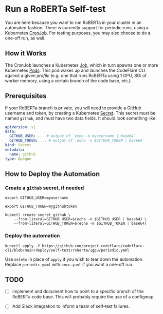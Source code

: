 # Run a RoBERTa Self-test

You are here because you want to run RoBERTa in your cluster in an
automated fashion. There is currently support for periodic runs, using
a Kubernetes
[CronJob](https://kubernetes.io/docs/concepts/workloads/controllers/cron-jobs/). For
testing purposes, you may also choose to do a one-off run, as well.

## How it Works

The CronJob launches a Kubernetes
[Job](https://kubernetes.io/docs/concepts/workloads/controllers/job/),
which in turn spawns one or more Kubernetes
[Pods](https://kubernetes.io/docs/concepts/workloads/pods/). This pod
wakes up and launches the CodeFlare CLI against a given _profile_
(e.g. one that runs RoBERTa using 1 GPU, 8Gi of worker memory, using a
certain branch of the code base, etc.).

## Prerequisites

If your RoBERTa branch is private, you will need to provide a GitHub
username and token, by creating a Kubernetes
[Secret](https://kubernetes.io/docs/concepts/configuration/secret/). This
secret must be named `github`, and must have two data fields. It
should look something like:

```yaml
apiVersion: v1
data:
  GITHUB_USER: ... # output of `echo -n myusername | base64`
  GITHUB_TOKEN: ... # output of `echo -n $GITHUB_TOKEN | base64`
kind: Secret
metadata:
  name: github
type: Opaque
```

## How to Deploy the Automation

### Create a `github` secret, if needed

```shell
export GITHUB_USER=myusername
```

```shell
export GITHUB_TOKEN=mygithubtoken
```

```shell
kubectl create secret github \
    --from-literal=GITHUB_USER=$(echo -n $GITHUB_USER | base64) \
    --from-literal=GITHUB_TOKEN=$(echo -n $GITHUB_TOKEN | base64)
```

### Deploy the automation

```shell
kubectl apply -f https://github.com/project-codeflare/codeflare-cli/blob/main/deploy/self-test/roberta/1gpu/periodic.yaml
```

Use `delete` in place of `apply` if you wish to tear down the
automation. Replace `periodic.yaml` with `once.yaml` if you want a
one-off run.

## TODO

- [ ] Implement and document how to point to a specific branch of the
      RoBERTa code base. This will probably require the use of a
      configmap.

- [ ] Add Slack integration to inform a team of self-test failures.
